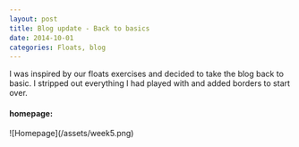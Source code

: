 ```yaml
---
layout: post
title: Blog update - Back to basics
date: 2014-10-01
categories: Floats, blog
---
```


I was inspired by our floats exercises and decided to take the blog back to basic. I stripped out everything I had played with and added borders to start over.

<h4>homepage:</h4>
![Homepage](/assets/week5.png)

